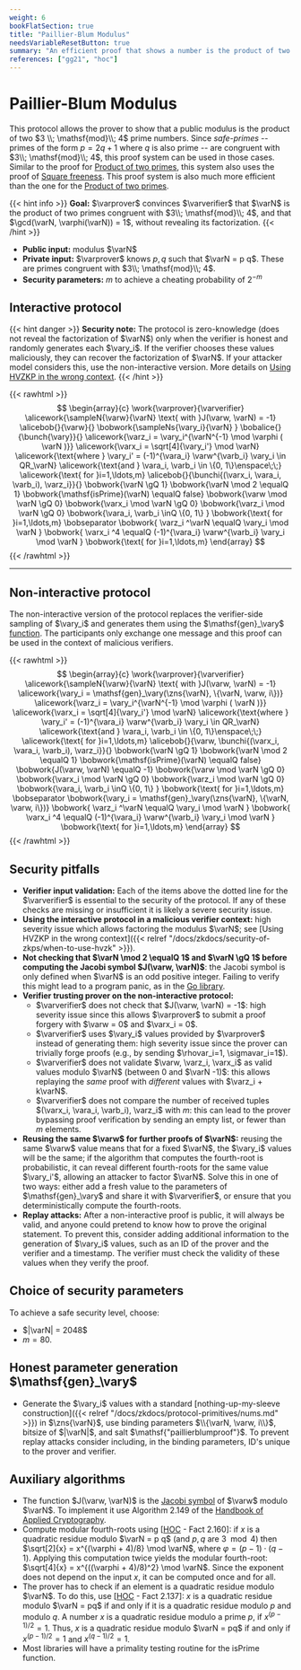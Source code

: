 ```yaml
---
weight: 6
bookFlatSection: true
title: "Paillier-Blum Modulus"
needsVariableResetButton: true
summary: "An efficient proof that shows a number is the product of two primes congruent with 3 mod 4."
references: ["gg21", "hoc"]
---
```

# Paillier-Blum Modulus
This protocol allows the prover to show that a public modulus is the product of two $3 \\; \mathsf{mod}\\; 4$ prime numbers. Since *safe-primes* -- primes of the form $p = 2q + 1$ where $q$ is also prime -- are congruent with $3\\; \mathsf{mod}\\; 4$, this proof system can be used in those cases. Similar to the proof for [Product of two primes](../product-of-two-primes), this system also uses the proof of [Square freeness](../square-freeness). This proof system is also much more efficient than the one for the [Product of two primes](../product-of-two-primes).


{{< hint info >}}
**Goal:**
$\varprover$ convinces $\varverifier$ that $\varN$ is the product of two primes congruent with $3\\; \mathsf{mod}\\; 4$, and that $\gcd(\varN, \varphi(\varN)) = 1$, without revealing its factorization.
{{< /hint >}}

 * __Public input:__ modulus $\varN$
 * __Private input:__ $\varprover$ knows $p,q$ such that $\varN = p q$. These are primes congruent with $3\\; \mathsf{mod}\\; 4$.
 * __Security parameters:__ $m$ to achieve a cheating probability of $2^{-m}$

## Interactive protocol
{{< hint danger >}}
**Security note:** The protocol is zero-knowledge (does not reveal the factorization of $\varN$) only when the verifier is honest and randomly generates each $\vary_i$. If the verifier chooses these values maliciously, they can recover the factorization of $\varN$. If your attacker model considers this, use the non-interactive version. More details on [Using HVZKP in the wrong context](../../../security-of-zkps/when-to-use-hvzk).
{{< /hint >}}

{{< rawhtml >}}
 $$
 \begin{array}{c}
 \work{\varprover}{\varverifier}
 \alicework{\sampleN{\varw}{\varN} \text{ with }J(\varw, \varN) = -1}
 \alicebob{}{\varw}{}
 \bobwork{\sampleNs{\vary_i}{\varN} }
 \bobalice{}{\bunch{\vary}}{}
 \alicework{\varz_i = \vary_i^{\varN^{-1} \mod \varphi ( \varN )}}
 \alicework{\varx_i = \sqrt[4]{\vary_i'} \mod \varN}
 \alicework{\text{where } \vary_i' = (-1)^{\vara_i} \varw^{\varb_i} \vary_i \in QR_\varN}
 \alicework{\text{and } \vara_i, \varb_i \in \{0, 1\}\enspace\;\;}
 \alicework{\text{ for }i=1,\ldots,m}
 \alicebob{}{\bunchi{(\varx_i, \vara_i, \varb_i), \varz_i}}{}
 \bobwork{\varN \gQ 1}
 \bobwork{\varN \mod 2 \equalQ 1}
 \bobwork{\mathsf{isPrime}(\varN) \equalQ false}
 \bobwork{\varw \mod \varN \gQ 0}
 \bobwork{\varx_i \mod \varN \gQ 0}
 \bobwork{\varz_i \mod \varN \gQ 0}
 \bobwork{\vara_i, \varb_i \inQ \{0, 1\}  }
 \bobwork{\text{ for }i=1,\ldots,m}
 \bobseparator
 \bobwork{ \varz_i ^\varN \equalQ \vary_i \mod \varN  }
 \bobwork{ \varx_i ^4 \equalQ (-1)^{\vara_i} \varw^{\varb_i} \vary_i \mod \varN  }
 \bobwork{\text{ for }i=1,\ldots,m}
 \end{array}
 $$
{{< /rawhtml >}}

-----

## Non-interactive protocol
The non-interactive version of the protocol replaces the verifier-side sampling of $\vary_i$ and generates them using the $\mathsf{gen}_\vary$ [function](#honest-parameter-generation-mathsfgen_vary).
The participants only exchange one message and this proof can be used in the context of malicious verifiers.

{{< rawhtml >}}
 $$
 \begin{array}{c}
 \work{\varprover}{\varverifier}
 \alicework{\sampleN{\varw}{\varN} \text{ with }J(\varw, \varN) = -1}
 \alicework{\vary_i = \mathsf{gen}_\vary(\zns{\varN}, \{\varN, \varw, i\})}
 \alicework{\varz_i = \vary_i^{\varN^{-1} \mod \varphi ( \varN )}}
 \alicework{\varx_i = \sqrt[4]{\vary_i'} \mod \varN}
 \alicework{\text{where } \vary_i' = (-1)^{\vara_i} \varw^{\varb_i} \vary_i \in QR_\varN}
 \alicework{\text{and } \vara_i, \varb_i \in \{0, 1\}\enspace\;\;}
 \alicework{\text{ for }i=1,\ldots,m}
 \alicebob{}{\varw, \bunchi{(\varx_i, \vara_i, \varb_i), \varz_i}}{}
 \bobwork{\varN \gQ 1}
 \bobwork{\varN \mod 2 \equalQ 1}
 \bobwork{\mathsf{isPrime}(\varN) \equalQ false}
 \bobwork{J(\varw, \varN) \equalQ -1}
 \bobwork{\varw \mod \varN \gQ 0}
 \bobwork{\varx_i \mod \varN \gQ 0}
 \bobwork{\varz_i \mod \varN \gQ 0}
 \bobwork{\vara_i, \varb_i \inQ \{0, 1\}  }
 \bobwork{\text{ for }i=1,\ldots,m}
 \bobseparator
 \bobwork{\vary_i = \mathsf{gen}_\vary(\zns{\varN}, \{\varN, \varw, i\})}
 \bobwork{ \varz_i ^\varN \equalQ \vary_i \mod \varN  }
 \bobwork{ \varx_i ^4 \equalQ (-1)^{\vara_i} \varw^{\varb_i} \vary_i \mod \varN  }
 \bobwork{\text{ for }i=1,\ldots,m}
 \end{array}
 $$
{{< /rawhtml >}}

## Security pitfalls
 * **Verifier input validation:** Each of the items above the dotted line for the $\varverifier$ is essential to the security of the protocol. If any of these checks are missing or insufficient it is likely a severe security issue.
 * __Using the interactive protocol in a malicious verifier context:__ high severity issue which allows factoring the modulus $\varN$; see [Using HVZKP in the wrong context]({{< relref "/docs/zkdocs/security-of-zkps/when-to-use-hvzk" >}}).
 * **Not checking that $\varN \mod 2 \equalQ 1$ and $\varN \gQ 1$ before computing the Jacobi symbol $J(\varw, \varN)$**: the Jacobi symbol is only defined when $\varN$ is an odd positive integer. Failing to verify this might lead to a program panic, as in the [Go library](https://cs.opensource.google/go/go/+/refs/tags/go1.17.5:src/math/big/int.go;l=838).
 * __Verifier trusting prover on the non-interactive protocol:__
   - $\varverifier$ does not check that $J(\varw, \varN) = -1$: high severity issue since this allows $\varprover$ to submit a proof forgery with $\varw = 0$ and $\varx_i = 0$.
   * $\varverifier$ uses $\vary_i$ values provided by $\varprover$ instead of generating them: high severity issue since the prover can trivially forge proofs (e.g., by sending $\rhovar_i=1, \sigmavar_i=1$).
   * $\varverifier$ does not validate $\varw, \varz_i, \varx_i$ as valid values modulo $\varN$ (between 0 and $\varN -1)$: this allows replaying the *same* proof with *different* values with $\varz_i + k\varN$.
   * $\varverifier$ does not compare the number of received tuples $(\varx_i, \vara_i, \varb_i), \varz_i$ with $m$: this can lead to the prover bypassing proof verification by sending an empty list, or fewer than $m$ elements.
 * **Reusing the same $\varw$ for further proofs of $\varN$:** reusing the same $\varw$ value means that for a fixed $\varN$, the $\vary_i$ values will be the same; if the algorithm that computes the fourth-root is probabilistic, it can reveal different fourth-roots for the same value $\vary_i'$, allowing an attacker to factor $\varN$. Solve this in one of two ways: either add a fresh value to the parameters of $\mathsf{gen}_\vary$ and share it with $\varverifier$, or ensure that you deterministically compute the fourth-roots.
 * __Replay attacks:__ After a non-interactive proof is public, it will always be valid, and anyone could pretend to know how to prove the original statement. To prevent this, consider adding additional information to the generation of $\vary_i$ values, such as an ID of the prover and the verifier and a timestamp. The verifier must check the validity of these values when they verify the proof.

## Choice of security parameters
To achieve a safe security level, choose:
 - $|\varN| = 2048$
 - $m = 80$.

## Honest parameter generation $\mathsf{gen}_\vary$
 - Generate the $\vary_i$ values with a standard [nothing-up-my-sleeve construction]({{< relref "/docs/zkdocs/protocol-primitives/nums.md" >}}) in $\zns{\varN}$, use binding parameters $\\{\varN, \varw, i\\}$, bitsize of $|\varN|$, and salt $\mathsf{"paillierblumproof"}$. To prevent replay attacks consider including, in the binding parameters, ID's unique to the prover and verifier.


## Auxiliary algorithms
 - The function $J(\varw, \varN)$ is the [Jacobi symbol](https://en.wikipedia.org/wiki/Jacobi_symbol) of $\varw$ modulo $\varN$. To implement it use Algorithm 2.149 of the [Handbook of Applied Cryptography](https://cacr.uwaterloo.ca/hac/).
 - Compute modular fourth-roots using [[HOC] - Fact 2.160]: if $x$ is a quadratic residue modulo $\varN = p q$ (and $p,q$ are $3\mod 4$) then $\sqrt[2]{x} = x^{(\varphi + 4)/8} \mod \varN$, where $\varphi = (p-1)\cdot(q-1)$. Applying this computation twice yields the modular fourth-root: $\sqrt[4]{x} = x^{((\varphi + 4)/8)^2} \mod \varN$. Since the exponent does not depend on the input $x$, it can be computed once and for all.
 - The prover has to check if an element is a quadratic residue modulo $\varN$. To do this, use [[HOC] - Fact 2.137]: $x$ is a quadratic residue modulo $\varN = pq$ if and only if it is a quadratic residue modulo $p$ and modulo $q$. A number $x$ is a quadratic residue modulo a prime $p$, if $x^{(p-1)/2} = 1$. Thus, $x$ is a quadratic residue modulo $\varN = pq$ if and only if $x^{(p-1)/2} = 1$ and $x^{(q-1)/2} = 1$.
 - Most libraries will have a primality testing routine for the $\mathsf{isPrime}$ function.



[HOC]: https://cacr.uwaterloo.ca/hac/
